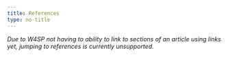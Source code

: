 ```yaml
---
title: References
type: no-title
---
```


*Due to W4SP not having to ability to link to sections of an article using links yet, jumping to references is currently unsupported.*